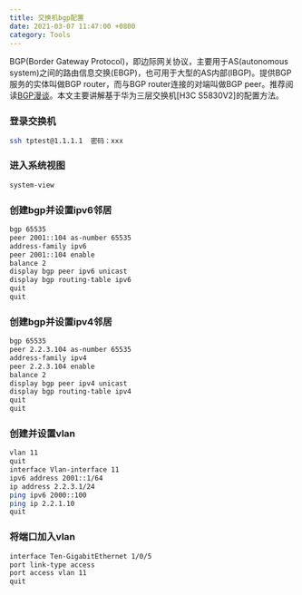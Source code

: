 ```yaml
---
title: 交换机bgp配置
date: 2021-03-07 11:47:00 +0800
category: Tools
---
```

BGP(Border Gateway Protocol)，即边际网关协议，主要用于AS(autonomous system)之间的路由信息交换(EBGP)，也可用于大型的AS内部(IBGP)。提供BGP服务的实体叫做BGP router，而与BGP router连接的对端叫做BGP peer。推荐阅读[BGP漫谈](https://zhuanlan.zhihu.com/p/25433049)。本文主要讲解基于华为三层交换机[H3C S5830V2]的配置方法。

### 登录交换机
```bash
ssh tptest@1.1.1.1  密码：xxx
```
### 进入系统视图
```bash
system-view
```
### 创建bgp并设置ipv6邻居
```bash
bgp 65535
peer 2001::104 as-number 65535
address-family ipv6
peer 2001::104 enable
balance 2
display bgp peer ipv6 unicast
display bgp routing-table ipv6
quit
quit
```
### 创建bgp并设置ipv4邻居
```bash
bgp 65535
peer 2.2.3.104 as-number 65535
address-family ipv4
peer 2.2.3.104 enable
balance 2
display bgp peer ipv4 unicast
display bgp routing-table ipv4
quit
quit
```
### 创建并设置vlan
```bash
vlan 11
quit
interface Vlan-interface 11
ipv6 address 2001::1/64
ip address 2.2.3.1/24
ping ipv6 2000::100
ping ip 2.2.1.10
quit
```
### 将端口加入vlan
```bash
interface Ten-GigabitEthernet 1/0/5
port link-type access
port access vlan 11
quit
```